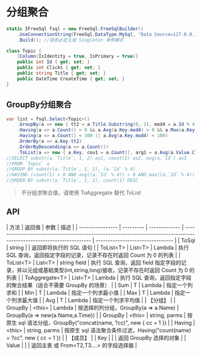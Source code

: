 # 分组聚合

```csharp
static IFreeSql fsql = new FreeSql.FreeSqlBuilder()
    .UseConnectionString(FreeSql.DataType.MySql, "Data Source=127.0.0.1;Port=3306;User ID=root;Password=root;Initial Catalog=cccddd;Charset=utf8;SslMode=none;Max pool size=10")
    .Build(); //请务必定义成 Singleton 单例模式

class Topic {
    [Column(IsIdentity = true, IsPrimary = true)]
    public int Id { get; set; }
    public int Clicks { get; set; }
    public string Title { get; set; }
    public DateTime CreateTime { get; set; }
}
```

## GroupBy分组聚合

```csharp
var list = fsql.Select<Topic>()
    .GroupBy(a => new { tt2 = a.Title.Substring(0, 2), mod4 = a.Id % 4 })
    .Having(a => a.Count() > 0 && a.Avg(a.Key.mod4) > 0 && a.Max(a.Key.mod4) > 0)
    .Having(a => a.Count() < 300 || a.Avg(a.Key.mod4) < 100)
    .OrderBy(a => a.Key.tt2)
    .OrderByDescending(a => a.Count())
    .ToList(a => new { a.Key, cou1 = a.Count(), arg1 = a.Avg(a.Value.Clicks) });
//SELECT substr(a.`Title`, 1, 2) as1, count(1) as2, avg(a.`Id`) as3
//FROM `Topic` a
//GROUP BY substr(a.`Title`, 1, 2), (a.`Id` % 4)
//HAVING (count(1) > 0 AND avg((a.`Id` % 4)) > 0 AND max((a.`Id` % 4)) > 0) AND (count(1) < 300 OR avg((a.`Id` % 4)) < 100)
//ORDER BY substr(a.`Title`, 1, 2), count(1) DESC
```

> 不分组求聚合值，请使用 ToAggregate 替代 ToList

## API

| 方法             | 返回值    | 参数          | 描述                                                                                                                  |
| ---------------- | --------- | ------------- | --------------------------------------------------------------------------------------------------------------------- | -------------------------------- |
| ToSql            | string    |               | 返回即将执行的 SQL 语句                                                                                               |
| ToList\<T\>      | List\<T\> | Lambda        | 执行 SQL 查询，返回指定字段的记录，记录不存在时返回 Count 为 0 的列表                                                 |
| ToList\<T\>      | List\<T\> | string field  | 执行 SQL 查询，返回 field 指定字段的记录，并以元组或基础类型(int,string,long)接收，记录不存在时返回 Count 为 0 的列表 |
| ToAggregate\<T\> | List\<T\> | Lambda        | 执行 SQL 查询，返回指定字段的聚合结果（适合不需要 GroupBy 的场景）                                                    |
| Sum              | T         | Lambda        | 指定一个列求和                                                                                                        |
| Min              | T         | Lambda        | 指定一个列求最小值                                                                                                    |
| Max              | T         | Lambda        | 指定一个列求最大值                                                                                                    |
| Avg              | T         | Lambda        | 指定一个列求平均值                                                                                                    |
| 【分组】         |
| GroupBy          | \<this\>  | Lambda        | 按选择的列分组，GroupBy(a => a.Name)                                                                                  | GroupBy(a => new{a.Name,a.Time}) |
| GroupBy          | \<this\>  | string, parms | 按原生 sql 语法分组，GroupBy("concat(name, ?cc)", new { cc = 1 })                                                     |
| Having           | \<this\>  | string, parms | 按原生 sql 语法聚合条件过滤，Having("count(name) = ?cc", new { cc = 1 })                                              |
| 【成员】         |
| Key              |           |               | 返回 GroupBy 选择的对象                                                                                               |
| Value            |           |               | 返回主表 或 From\<T2,T3....\> 的字段选择器                                                                            |
